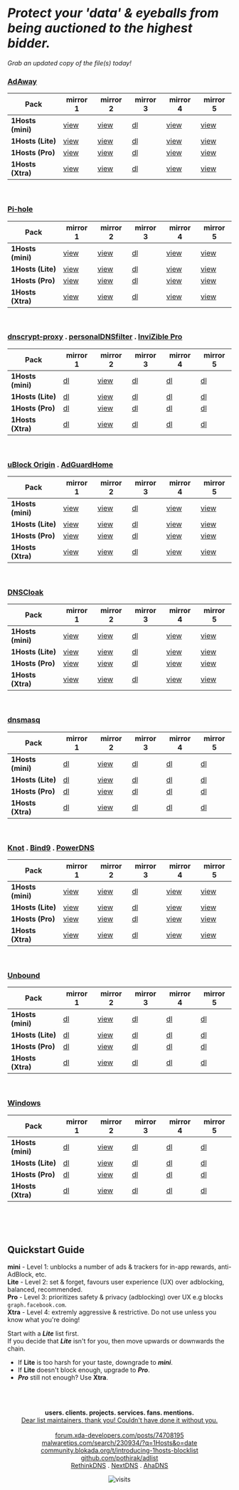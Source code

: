 
# ***Protect your 'data' & eyeballs from being auctioned to the highest bidder.***<br>

*Grab an updated copy of the file(s) today!*<br>

### **<ins>[AdAway](https://adaway.org/)</ins>**
<table>
<thead>
<tr>
<th>Pack</th>
<th>mirror 1</th>
<th>mirror 2</th>
<th>mirror 3</th>
<th>mirror 4</th>
<th>mirror 5</th>
</tr>
</thead>
<tbody>
<tr>
<td><strong>1Hosts (mini)</strong></td>
<td><a href="https://badmojr.github.io/1Hosts/mini/hosts.txt">view</a></td>
<td><a href="https://raw.githubusercontent.com/badmojr/1Hosts/master/mini/hosts.txt">view</a></td>
<td><a href="https://github.com/badmojr/1Hosts/releases/download/latest/1hosts-mini_hosts.txt">dl</a></td>
<td><a href="https://o0.pages.dev/mini/hosts.txt">view</a></td>
<td><a href="https://hosts.netlify.app/mini/hosts.txt">view</a></td>
</tr>
<tr>
<td><strong>1Hosts (Lite)</strong></td>
<td><a href="https://badmojr.github.io/1Hosts/Lite/hosts.txt">view</a></td>
<td><a href="https://raw.githubusercontent.com/badmojr/1Hosts/master/Lite/hosts.txt">view</a></td>
<td><a href="https://github.com/badmojr/1Hosts/releases/download/latest/1hosts-Lite_hosts.txt">dl</a></td>
<td><a href="https://o0.pages.dev/Lite/hosts.txt">view</a></td>
<td><a href="https://hosts.netlify.app/Lite/hosts.txt">view</a></td>
</tr>
<tr>
<td><strong>1Hosts (Pro)</strong></td>
<td><a href="https://badmojr.github.io/1Hosts/Pro/hosts.txt">view</a></td>
<td><a href="https://raw.githubusercontent.com/badmojr/1Hosts/master/Pro/hosts.txt">view</a></td>
<td><a href="https://github.com/badmojr/1Hosts/releases/download/latest/1hosts-Pro_hosts.txt">dl</a></td>
<td><a href="https://o0.pages.dev/Pro/hosts.txt">view</a></td>
<td><a href="https://hosts.netlify.app/Pro/hosts.txt">view</a></td>
</tr>
<tr>
<td><strong>1Hosts (Xtra)</strong></td>
<td><a href="https://badmojr.github.io/1Hosts/Xtra/hosts.txt">view</a></td>
<td><a href="https://raw.githubusercontent.com/badmojr/1Hosts/master/Xtra/hosts.txt">view</a></td>
<td><a href="https://github.com/badmojr/1Hosts/releases/download/latest/1hosts-Xtra_hosts.txt">dl</a></td>
<td><a href="https://o0.pages.dev/Xtra/hosts.txt">view</a></td>
<td><a href="https://hosts.netlify.app/Xtra/hosts.txt">view</a></td>
</tr>
</tbody>
</table>
<br>

### **<ins>[Pi-hole](https://pi-hole.net/)</ins>**
<table>
<thead>
<tr>
<th>Pack</th>
<th>mirror 1</th>
<th>mirror 2</th>
<th>mirror 3</th>
<th>mirror 4</th>
<th>mirror 5</th>
</tr>
</thead>
<tbody>
<tr>
<td><strong>1Hosts (mini)</strong></td>
<td><a href="https://badmojr.github.io/1Hosts/mini/domains.txt">view</a></td>
<td><a href="https://raw.githubusercontent.com/badmojr/1Hosts/master/mini/domains.txt">view</a></td>
<td><a href="https://github.com/badmojr/1Hosts/releases/download/latest/1hosts-mini_domains.txt">dl</a></td>
<td><a href="https://o0.pages.dev/mini/domains.txt">view</a></td>
<td><a href="https://hosts.netlify.app/mini/domains.txt">view</a></td>
</tr>
<tr>
<td><strong>1Hosts (Lite)</strong></td>
<td><a href="https://badmojr.github.io/1Hosts/Lite/domains.txt">view</a></td>
<td><a href="https://raw.githubusercontent.com/badmojr/1Hosts/master/Lite/domains.txt">view</a></td>
<td><a href="https://github.com/badmojr/1Hosts/releases/download/latest/1hosts-Lite_domains.txt">dl</a></td>
<td><a href="https://o0.pages.dev/Lite/domains.txt">view</a></td>
<td><a href="https://hosts.netlify.app/Lite/domains.txt">view</a></td>
</tr>
<tr>
<td><strong>1Hosts (Pro)</strong></td>
<td><a href="https://badmojr.github.io/1Hosts/Pro/domains.txt">view</a></td>
<td><a href="https://raw.githubusercontent.com/badmojr/1Hosts/master/Pro/domains.txt">view</a></td>
<td><a href="https://github.com/badmojr/1Hosts/releases/download/latest/1hosts-Pro_domains.txt">dl</a></td>
<td><a href="https://o0.pages.dev/Pro/domains.txt">view</a></td>
<td><a href="https://hosts.netlify.app/Pro/domains.txt">view</a></td>
</tr>
<tr>
<td><strong>1Hosts (Xtra)</strong></td>
<td><a href="https://badmojr.github.io/1Hosts/Xtra/domains.txt">view</a></td>
<td><a href="https://raw.githubusercontent.com/badmojr/1Hosts/master/Xtra/domains.txt">view</a></td>
<td><a href="https://github.com/badmojr/1Hosts/releases/download/latest/1hosts-Xtra_domains.txt">dl</a></td>
<td><a href="https://o0.pages.dev/Xtra/domains.txt">view</a></td>
<td><a href="https://hosts.netlify.app/Xtra/domains.txt">view</a></td>
</tr>
</tbody>
</table>
<br>

### **<ins>[dnscrypt-proxy](https://www.dnscrypt.org/)</ins> . <ins>[personalDNSfilter](https://www.zenz-solutions.de/personaldnsfilter-wp/)</ins>  . <ins>[InviZible Pro](https://invizible.net/en/)</ins>**
<table>
<thead>
<tr>
<th>Pack</th>
<th>mirror 1</th>
<th>mirror 2</th>
<th>mirror 3</th>
<th>mirror 4</th>
<th>mirror 5</th>
</tr>
</thead>
<tbody>
<tr>
<td><strong>1Hosts (mini)</strong></td>
<td><a href="https://badmojr.github.io/1Hosts/mini/domains.wildcards">dl</a></td>
<td><a href="https://raw.githubusercontent.com/badmojr/1Hosts/master/mini/domains.wildcards">view</a></td>
<td><a href="https://github.com/badmojr/1Hosts/releases/download/latest/1hosts-mini_domains.wildcards">dl</a></td>
<td><a href="https://o0.pages.dev/mini/domains.wildcards">dl</a></td>
<td><a href="https://hosts.netlify.app/mini/domains.wildcards">dl</a></td>
</tr>
<tr>
<td><strong>1Hosts (Lite)</strong></td>
<td><a href="https://badmojr.github.io/1Hosts/Lite/domains.wildcards">dl</a></td>
<td><a href="https://raw.githubusercontent.com/badmojr/1Hosts/master/Lite/domains.wildcards">view</a></td>
<td><a href="https://github.com/badmojr/1Hosts/releases/download/latest/1hosts-Lite_domains.wildcards">dl</a></td>
<td><a href="https://o0.pages.dev/Lite/domains.wildcards">dl</a></td>
<td><a href="https://hosts.netlify.app/Lite/domains.wildcards">dl</a></td>
</tr>
<tr>
<td><strong>1Hosts (Pro)</strong></td>
<td><a href="https://badmojr.github.io/1Hosts/Pro/domains.wildcards">dl</a></td>
<td><a href="https://raw.githubusercontent.com/badmojr/1Hosts/master/Pro/domains.wildcards">view</a></td>
<td><a href="https://github.com/badmojr/1Hosts/releases/download/latest/1hosts-Pro_domains.wildcards">dl</a></td>
<td><a href="https://o0.pages.dev/Pro/domains.wildcards">dl</a></td>
<td><a href="https://hosts.netlify.app/Pro/domains.wildcards">dl</a></td>
</tr>
<tr>
<td><strong>1Hosts (Xtra)</strong></td>
<td><a href="https://badmojr.github.io/1Hosts/Xtra/domains.wildcards">dl</a></td>
<td><a href="https://raw.githubusercontent.com/badmojr/1Hosts/master/Xtra/domains.wildcards">view</a></td>
<td><a href="https://github.com/badmojr/1Hosts/releases/download/latest/1hosts-Xtra_domains.wildcards">dl</a></td>
<td><a href="https://o0.pages.dev/Xtra/domains.wildcards">dl</a></td>
<td><a href="https://hosts.netlify.app/Xtra/domains.wildcards">dl</a></td>
</tr>
</tbody>
</table>
<br>

### **<ins>[uBlock Origin](https://github.com/gorhill/uBlock#installation)</ins> . <ins>[AdGuardHome](https://adguard.com/en/adguard-home/overview.html?aid=31921)</ins>**
<table>
<thead>
<tr>
<th>Pack</th>
<th>mirror 1</th>
<th>mirror 2</th>
<th>mirror 3</th>
<th>mirror 4</th>
<th>mirror 5</th>
</tr>
</thead>
<tbody>
<tr>
<td><strong>1Hosts (mini)</strong></td>
<td><a href="https://badmojr.github.io/1Hosts/mini/adblock.txt">view</a></td>
<td><a href="https://raw.githubusercontent.com/badmojr/1Hosts/master/mini/adblock.txt">view</a></td>
<td><a href="https://github.com/badmojr/1Hosts/releases/download/latest/1hosts-mini_adblock.txt">dl</a></td>
<td><a href="https://o0.pages.dev/mini/adblock.txt">view</a></td>
<td><a href="https://hosts.netlify.app/mini/adblock.txt">view</a></td>
</tr>
<tr>
<td><strong>1Hosts (Lite)</strong></td>
<td><a href="https://badmojr.github.io/1Hosts/Lite/adblock.txt">view</a></td>
<td><a href="https://raw.githubusercontent.com/badmojr/1Hosts/master/Lite/adblock.txt">view</a></td>
<td><a href="https://github.com/badmojr/1Hosts/releases/download/latest/1hosts-Lite_adblock.txt">dl</a></td>
<td><a href="https://o0.pages.dev/Lite/adblock.txt">view</a></td>
<td><a href="https://hosts.netlify.app/Lite/adblock.txt">view</a></td>
</tr>
<tr>
<td><strong>1Hosts (Pro)</strong></td>
<td><a href="https://badmojr.github.io/1Hosts/Pro/adblock.txt">view</a></td>
<td><a href="https://raw.githubusercontent.com/badmojr/1Hosts/master/Pro/adblock.txt">view</a></td>
<td><a href="https://github.com/badmojr/1Hosts/releases/download/latest/1hosts-Pro_adblock.txt">dl</a></td>
<td><a href="https://o0.pages.dev/Pro/adblock.txt">view</a></td>
<td><a href="https://hosts.netlify.app/Pro/adblock.txt">view</a></td>
</tr>
<tr>
<td><strong>1Hosts (Xtra)</strong></td>
<td><a href="https://badmojr.github.io/1Hosts/Xtra/adblock.txt">view</a></td>
<td><a href="https://raw.githubusercontent.com/badmojr/1Hosts/master/Xtra/adblock.txt">view</a></td>
<td><a href="https://github.com/badmojr/1Hosts/releases/download/latest/1hosts-Xtra_adblock.txt">dl</a></td>
<td><a href="https://o0.pages.dev/Xtra/adblock.txt">view</a></td>
<td><a href="https://hosts.netlify.app/Xtra/adblock.txt">view</a></td>
</tr>
</tbody>
</table>
<br>

### **<ins>[DNSCloak](https://apps.apple.com/us/app/dnscloak-secure-dns-client/id1452162351)</ins>**
<table>
<thead>
<tr>
<th>Pack</th>
<th>mirror 1</th>
<th>mirror 2</th>
<th>mirror 3</th>
<th>mirror 4</th>
<th>mirror 5</th>
</tr>
</thead>
<tbody>
<tr>
<td><strong>1Hosts (mini)</strong></td>
<td><a href="https://badmojr.github.io/1Hosts/mini/wildcards.txt">view</a></td>
<td><a href="https://raw.githubusercontent.com/badmojr/1Hosts/master/mini/wildcards.txt">view</a></td>
<td><a href="https://github.com/badmojr/1Hosts/releases/download/latest/1hosts-mini_wildcards.txt">dl</a></td>
<td><a href="https://o0.pages.dev/mini/wildcards.txt">view</a></td>
<td><a href="https://hosts.netlify.app/mini/wildcards.txt">view</a></td>
</tr>
<tr>
<td><strong>1Hosts (Lite)</strong></td>
<td><a href="https://badmojr.github.io/1Hosts/Lite/wildcards.txt">view</a></td>
<td><a href="https://raw.githubusercontent.com/badmojr/1Hosts/master/Lite/wildcards.txt">view</a></td>
<td><a href="https://github.com/badmojr/1Hosts/releases/download/latest/1hosts-Lite_wildcards.txt">dl</a></td>
<td><a href="https://o0.pages.dev/Lite/wildcards.txt">view</a></td>
<td><a href="https://hosts.netlify.app/Lite/wildcards.txt">view</a></td>
</tr>
<tr>
<td><strong>1Hosts (Pro)</strong></td>
<td><a href="https://badmojr.github.io/1Hosts/Pro/wildcards.txt">view</a></td>
<td><a href="https://raw.githubusercontent.com/badmojr/1Hosts/master/Pro/wildcards.txt">view</a></td>
<td><a href="https://github.com/badmojr/1Hosts/releases/download/latest/1hosts-Pro_wildcards.txt">dl</a></td>
<td><a href="https://o0.pages.dev/Pro/wildcards.txt">view</a></td>
<td><a href="https://hosts.netlify.app/Pro/wildcards.txt">view</a></td>
</tr>
<tr>
<td><strong>1Hosts (Xtra)</strong></td>
<td><a href="https://badmojr.github.io/1Hosts/Xtra/wildcards.txt">view</a></td>
<td><a href="https://raw.githubusercontent.com/badmojr/1Hosts/master/Xtra/wildcards.txt">view</a></td>
<td><a href="https://github.com/badmojr/1Hosts/releases/download/latest/1hosts-Xtra_wildcards.txt">dl</a></td>
<td><a href="https://o0.pages.dev/Xtra/wildcards.txt">view</a></td>
<td><a href="https://hosts.netlify.app/Xtra/wildcards.txt">view</a></td>
</tr>
</tbody>
</table>
<br>

### **<ins>[dnsmasq](http://www.thekelleys.org.uk/dnsmasq/doc.html)</ins>**
<table>
<thead>
<tr>
<th>Pack</th>
<th>mirror 1</th>
<th>mirror 2</th>
<th>mirror 3</th>
<th>mirror 4</th>
<th>mirror 5</th>
</tr>
</thead>
<tbody>
<tr>
<td><strong>1Hosts (mini)</strong></td>
<td><a href="https://badmojr.github.io/1Hosts/mini/dnsmasq.conf">dl</a></td>
<td><a href="https://raw.githubusercontent.com/badmojr/1Hosts/master/mini/dnsmasq.conf">view</a></td>
<td><a href="https://github.com/badmojr/1Hosts/releases/download/latest/1hosts-mini_dnsmasq.conf">dl</a></td>
<td><a href="https://o0.pages.dev/mini/dnsmasq.conf">dl</a></td>
<td><a href="https://hosts.netlify.app/mini/dnsmasq.conf">dl</a></td>
</tr>
<tr>
<td><strong>1Hosts (Lite)</strong></td>
<td><a href="https://badmojr.github.io/1Hosts/Lite/dnsmasq.conf">dl</a></td>
<td><a href="https://raw.githubusercontent.com/badmojr/1Hosts/master/Lite/dnsmasq.conf">view</a></td>
<td><a href="https://github.com/badmojr/1Hosts/releases/download/latest/1hosts-Lite_dnsmasq.conf">dl</a></td>
<td><a href="https://o0.pages.dev/Lite/dnsmasq.conf">dl</a></td>
<td><a href="https://hosts.netlify.app/Lite/dnsmasq.conf">dl</a></td>
</tr>
<tr>
<td><strong>1Hosts (Pro)</strong></td>
<td><a href="https://badmojr.github.io/1Hosts/Pro/dnsmasq.conf">dl</a></td>
<td><a href="https://raw.githubusercontent.com/badmojr/1Hosts/master/Pro/dnsmasq.conf">view</a></td>
<td><a href="https://github.com/badmojr/1Hosts/releases/download/latest/1hosts-Pro_dnsmasq.conf">dl</a></td>
<td><a href="https://o0.pages.dev/Pro/dnsmasq.conf">dl</a></td>
<td><a href="https://hosts.netlify.app/Pro/dnsmasq.conf">dl</a></td>
</tr>
<tr>
<td><strong>1Hosts (Xtra)</strong></td>
<td><a href="https://badmojr.github.io/1Hosts/Xtra/dnsmasq.conf">dl</a></td>
<td><a href="https://raw.githubusercontent.com/badmojr/1Hosts/master/Xtra/dnsmasq.conf">view</a></td>
<td><a href="https://github.com/badmojr/1Hosts/releases/download/latest/1hosts-Xtra_dnsmasq.conf">dl</a></td>
<td><a href="https://o0.pages.dev/Xtra/dnsmasq.conf">dl</a></td>
<td><a href="https://hosts.netlify.app/Xtra/dnsmasq.conf">dl</a></td>
</tr>
</tbody>
</table>
<br>

### **<ins>[Knot](https://knot-resolver.cz/)</ins> . <ins>[Bind9](https://www.isc.org/bind/)</ins>  . <ins>[PowerDNS](https://www.powerdns.com/recursor.html)</ins>**
<table>
<thead>
<tr>
<th>Pack</th>
<th>mirror 1</th>
<th>mirror 2</th>
<th>mirror 3</th>
<th>mirror 4</th>
<th>mirror 5</th>
</tr>
</thead>
<tbody>
<tr>
<td><strong>1Hosts (mini)</strong></td>
<td><a href="https://badmojr.github.io/1Hosts/mini/rpz.txt">view</a></td>
<td><a href="https://raw.githubusercontent.com/badmojr/1Hosts/master/mini/rpz.txt">view</a></td>
<td><a href="https://github.com/badmojr/1Hosts/releases/download/latest/1hosts-mini_rpz.txt">dl</a></td>
<td><a href="https://o0.pages.dev/mini/rpz.txt">view</a></td>
<td><a href="https://hosts.netlify.app/mini/rpz.txt">view</a></td>
</tr>
<tr>
<td><strong>1Hosts (Lite)</strong></td>
<td><a href="https://badmojr.github.io/1Hosts/Lite/rpz.txt">view</a></td>
<td><a href="https://raw.githubusercontent.com/badmojr/1Hosts/master/Lite/rpz.txt">view</a></td>
<td><a href="https://github.com/badmojr/1Hosts/releases/download/latest/1hosts-Lite_rpz.txt">dl</a></td>
<td><a href="https://o0.pages.dev/Lite/rpz.txt">view</a></td>
<td><a href="https://hosts.netlify.app/Lite/rpz.txt">view</a></td>
</tr>
<tr>
<td><strong>1Hosts (Pro)</strong></td>
<td><a href="https://badmojr.github.io/1Hosts/Pro/rpz.txt">view</a></td>
<td><a href="https://raw.githubusercontent.com/badmojr/1Hosts/master/Pro/rpz.txt">view</a></td>
<td><a href="https://github.com/badmojr/1Hosts/releases/download/latest/1hosts-Pro_rpz.txt">dl</a></td>
<td><a href="https://o0.pages.dev/Pro/rpz.txt">view</a></td>
<td><a href="https://hosts.netlify.app/Pro/rpz.txt">view</a></td>
</tr>
<tr>
<td><strong>1Hosts (Xtra)</strong></td>
<td><a href="https://badmojr.github.io/1Hosts/Xtra/rpz.txt">view</a></td>
<td><a href="https://raw.githubusercontent.com/badmojr/1Hosts/master/Xtra/rpz.txt">view</a></td>
<td><a href="https://github.com/badmojr/1Hosts/releases/download/latest/1hosts-Xtra_rpz.txt">dl</a></td>
<td><a href="https://o0.pages.dev/Xtra/rpz.txt">view</a></td>
<td><a href="https://hosts.netlify.app/Xtra/rpz.txt">view</a></td>
</tr>
</tbody>
</table>
<br>

### **<ins>[Unbound](https://nlnetlabs.nl/projects/unbound/about/)</ins>**
<table>
<thead>
<tr>
<th>Pack</th>
<th>mirror 1</th>
<th>mirror 2</th>
<th>mirror 3</th>
<th>mirror 4</th>
<th>mirror 5</th>
</tr>
</thead>
<tbody>
<tr>
<td><strong>1Hosts (mini)</strong></td>
<td><a href="https://badmojr.github.io/1Hosts/mini/unbound.conf">dl</a></td>
<td><a href="https://raw.githubusercontent.com/badmojr/1Hosts/master/mini/unbound.conf">view</a></td>
<td><a href="https://github.com/badmojr/1Hosts/releases/download/latest/1hosts-mini_unbound.conf">dl</a></td>
<td><a href="https://o0.pages.dev/mini/unbound.conf">dl</a></td>
<td><a href="https://hosts.netlify.app/mini/unbound.conf">dl</a></td>
</tr>
<tr>
<td><strong>1Hosts (Lite)</strong></td>
<td><a href="https://badmojr.github.io/1Hosts/Lite/unbound.conf">dl</a></td>
<td><a href="https://raw.githubusercontent.com/badmojr/1Hosts/master/Lite/unbound.conf">view</a></td>
<td><a href="https://github.com/badmojr/1Hosts/releases/download/latest/1hosts-Lite_unbound.conf">dl</a></td>
<td><a href="https://o0.pages.dev/Lite/unbound.conf">dl</a></td>
<td><a href="https://hosts.netlify.app/Lite/unbound.conf">dl</a></td>
</tr>
<tr>
<td><strong>1Hosts (Pro)</strong></td>
<td><a href="https://badmojr.github.io/1Hosts/Pro/unbound.conf">dl</a></td>
<td><a href="https://raw.githubusercontent.com/badmojr/1Hosts/master/Pro/unbound.conf">view</a></td>
<td><a href="https://github.com/badmojr/1Hosts/releases/download/latest/1hosts-Pro_unbound.conf">dl</a></td>
<td><a href="https://o0.pages.dev/Pro/unbound.conf">dl</a></td>
<td><a href="https://hosts.netlify.app/Pro/unbound.conf">dl</a></td>
</tr>
<tr>
<td><strong>1Hosts (Xtra)</strong></td>
<td><a href="https://badmojr.github.io/1Hosts/Xtra/unbound.conf">dl</a></td>
<td><a href="https://raw.githubusercontent.com/badmojr/1Hosts/master/Xtra/unbound.conf">view</a></td>
<td><a href="https://github.com/badmojr/1Hosts/releases/download/latest/1hosts-Xtra_unbound.conf">dl</a></td>
<td><a href="https://o0.pages.dev/Xtra/unbound.conf">dl</a></td>
<td><a href="https://hosts.netlify.app/Xtra/unbound.conf">dl</a></td>
</tr>
</tbody>
</table>
<br>

### **<ins>[Windows](https://en.wikipedia.org/wiki/Hosts_(file))</ins>**
<table>
<thead>
<tr>
<th>Pack</th>
<th>mirror 1</th>
<th>mirror 2</th>
<th>mirror 3</th>
<th>mirror 4</th>
<th>mirror 5</th>
</tr>
</thead>
<tbody>
<tr>
<td><strong>1Hosts (mini)</strong></td>
<td><a href="https://badmojr.github.io/1Hosts/mini/hosts.win">dl</a></td>
<td><a href="https://raw.githubusercontent.com/badmojr/1Hosts/master/mini/hosts.win">view</a></td>
<td><a href="https://github.com/badmojr/1Hosts/releases/download/latest/1hosts-mini_hosts.win">dl</a></td>
<td><a href="https://o0.pages.dev/mini/hosts.win">dl</a></td>
<td><a href="https://hosts.netlify.app/mini/hosts.win">dl</a></td>
</tr>
<tr>
<td><strong>1Hosts (Lite)</strong></td>
<td><a href="https://badmojr.github.io/1Hosts/Lite/hosts.win">dl</a></td>
<td><a href="https://raw.githubusercontent.com/badmojr/1Hosts/master/Lite/hosts.win">view</a></td>
<td><a href="https://github.com/badmojr/1Hosts/releases/download/latest/1hosts-Lite_hosts.win">dl</a></td>
<td><a href="https://o0.pages.dev/Lite/hosts.win">dl</a></td>
<td><a href="https://hosts.netlify.app/Lite/hosts.win">dl</a></td>
</tr>
<tr>
<td><strong>1Hosts (Pro)</strong></td>
<td><a href="https://badmojr.github.io/1Hosts/Pro/hosts.win">dl</a></td>
<td><a href="https://raw.githubusercontent.com/badmojr/1Hosts/master/Pro/hosts.win">view</a></td>
<td><a href="https://github.com/badmojr/1Hosts/releases/download/latest/1hosts-Pro_hosts.win">dl</a></td>
<td><a href="https://o0.pages.dev/Pro/hosts.win">dl</a></td>
<td><a href="https://hosts.netlify.app/Pro/hosts.win">dl</a></td>
</tr>
<tr>
<td><strong>1Hosts (Xtra)</strong></td>
<td><a href="https://badmojr.github.io/1Hosts/Xtra/hosts.win">dl</a></td>
<td><a href="https://raw.githubusercontent.com/badmojr/1Hosts/master/Xtra/hosts.win">view</a></td>
<td><a href="https://github.com/badmojr/1Hosts/releases/download/latest/1hosts-Xtra_hosts.win">dl</a></td>
<td><a href="https://o0.pages.dev/Xtra/hosts.win">dl</a></td>
<td><a href="https://hosts.netlify.app/Xtra/hosts.win">dl</a></td>
</tr>
</tbody>
</table>
<br>
<br><br>


**Quickstart Guide**<br>
----------------
**mini** - Level 1: unblocks a number of ads & trackers for in-app rewards, anti-AdBlock, etc.<br>
**Lite** - Level 2:  set & forget, favours user experience (UX) over adblocking, balanced, recommended.<br>
**Pro**   - Level 3:  prioritizes safety & privacy (adblocking) over UX e.g blocks `graph.facebook.com`.<br>
**Xtra** - Level 4: extremly aggressive & restrictive. Do not use unless you know what you're doing!<br>

Start with a ***Lite*** list first.<br>
If you decide that ***Lite*** isn't for you, then move upwards or downwards the chain.<br>

- If **Lite** is too harsh for your taste, downgrade to ***mini***.<br>
- If **Lite** doesn't block enough, upgrade to ***Pro***.<br>
- ***Pro*** still not enough? Use **Xtra**.<br>
<br>
<br>
<p align="center">
  <strong>users. clients. projects. services. fans. mentions.</strong> <br>
  <a href="./-data/lists/assets.txt">Dear list maintainers, thank you! Couldn't have done it without you.</a> <br>
   <br>
  <a href="https://forum.xda-developers.com/posts/74708195">forum.xda-developers.com/posts/74708195</a> <br>
  <a href="https://malwaretips.com/search/230934/?q=1Hosts&amp;o=date">malwaretips.com/search/230934/?q=1Hosts&amp;o=date</a> <br>
  <a href="https://community.blokada.org/t/introducing-1hosts-blocklist/">community.blokada.org/t/introducing-1hosts-blocklist</a> <br>
  <a href="https://github.com/pothirak/adlist">github.com/pothirak/adlist</a> <br>
  <a href="https://rethinkdns.com">RethinkDNS</a> . 
  <a href="https://my.nextdns.io/start">NextDNS</a> .
  <a href="https://blitz.ahadns.com/">AhaDNS</a>
</p>
<p align="center"><img src="https://visitor-badge.glitch.me/badge?page_id=badmojr.IIHDhdlo" alt="visits"></p>
